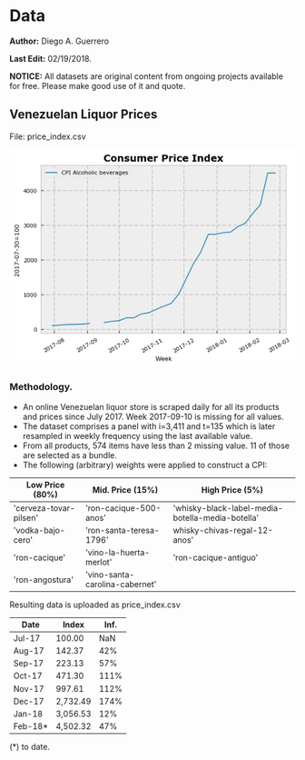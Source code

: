 # Data

**Author:** Diego A. Guerrero

**Last Edit:** 02/19/2018.

**NOTICE:** All datasets are original content from ongoing projects available for free. Please make good use of it and quote.


## Venezuelan Liquor Prices

File: price_index.csv

![02-19-2018](https://raw.githubusercontent.com/guerreroda/data/master/cpi.png)

### Methodology.
- An online Venezuelan liquor store is scraped daily for all its products and prices since July 2017. Week 2017-09-10 is missing for all values.
- The dataset comprises a panel with i=3,411 and t=135 which is later resampled in weekly frequency using the last available value.
- From all products, 574 items have less than 2 missing value. 11 of those are selected as a bundle.
- The following (arbitrary) weights were applied to construct a CPI:

| Low Price (80%)  | Mid. Price (15%) | High Price (5%) |
| ---------------- | ---------------- | --------------- |
| 'cerveza-tovar-pilsen'  | 'ron-cacique-500-anos'  | 'whisky-black-label-media-botella-media-botella' |
| 'vodka-bajo-cero' | 'ron-santa-teresa-1796'  | whisky-chivas-regal-12-anos' |
| 'ron-cacique' | 'vino-la-huerta-merlot'  | 'ron-cacique-antiguo' |
| 'ron-angostura' | 'vino-santa-carolina-cabernet'  | |


Resulting data is uploaded as price_index.csv

| Date | Index | Inf. |
| ---- | ----- | ---- |
| Jul-17 | 100.00 | NaN |
| Aug-17 | 142.37 | 42% |
| Sep-17 | 223.13 |	57% |
| Oct-17 | 471.30 | 111% |
| Nov-17 | 997.61 |	112% |
| Dec-17 | 2,732.49 | 174% |
| Jan-18 | 3,056.53 | 12% |
| Feb-18* | 4,502.32 | 47% |

(*) to date.
